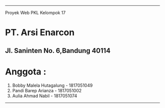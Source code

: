 ----------------------------------------------
Proyek Web PKL Kelompok 17
# PT. Arsi Enarcon
Jl. Saninten No. 6,Bandung 40114
----------------------------------------------
# Anggota :
1. Bobby Malela Hutagalung  - 1817051049
2. Pandi Barep Arianza      - 1817051002
3. Aulia Ahmad Nabil        - 1817051074
----------------------------------------------
